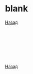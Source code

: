 # blank

[Назад][back]

```mojo

```

```mojo

```

```mojo

```

```mojo

```

```mojo

```

```mojo

```

```mojo

```

```mojo

```

[Назад][back]

[back]: <.> "Назад к оглавлению"